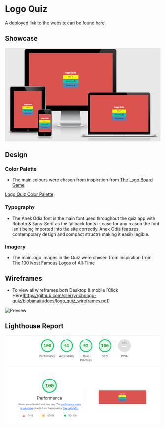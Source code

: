 # Logo Quiz

A deployed link to the website can be found [here](https://sherryrich.github.io/logo-quiz/)

## Showcase
![Preview](https://github.com/sherryrich/logo-quiz/blob/main/docs/logo_quiz_showcase.png)


## Design

### Color Palette
* The main colours were chosen from inspiration from [The Logo Board Game](https://www.drumondpark.com/logo)

[Logo Quiz Color Palette](https://github.com/sherryrich/logo-quiz/blob/main/docs/Logo_quiz_color_palette.png)

### Typography
* The Anek Odia font is the main font used throughout the quiz app with Roboto & Sans-Serif as the fallback fonts in case for any reason the font isn't being imported into the site correctly. Anek Odia features contemporary design and compact structre making it easily legible.

### Imagery
* The main logo images in the Quiz were chosen from inspiration from [The 100 Most Famous Logos of All-Time](https://inkbotdesign.com/100-famous-logos/)

## Wireframes

* To view all wireframes both Desktop & mobile [Click Here]https://github.com/sherryrich/logo-quiz/blob/main/docs/logo_quiz_wireframes.pdf)

![Preview]()

## Lighthouse Report
![Preview](https://github.com/sherryrich/logo-quiz/blob/main/docs/logo_quiz_lighthouse_report.PNG)